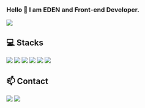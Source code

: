 ### Hello 👋 I am EDEN and Front-end Developer.


<a href="https://hits.seeyoufarm.com"><img src="https://hits.seeyoufarm.com/api/count/incr/badge.svg?url=https%3A%2F%2Fgithub.com%2FEdennyk&count_bg=%2379C83D&title_bg=%23555555&icon=&icon_color=%23E7E7E7&title=hits&edge_flat=false"/></a>

## :computer: Stacks
<img src="https://img.shields.io/badge/React-61DAFB?style=flat-square&logo=React&logoColor=white"/> <img src="https://img.shields.io/badge/JavaScript-F7DF1E?style=flat-square&logo=JavaScript&logoColor=white"/>
<img src="https://img.shields.io/badge/HTML5-E34F26?style=flat-square&logo=HTML5&logoColor=white"/> <img src="https://img.shields.io/badge/CSS3-1572B6?style=flat-square&logo=CSS3&logoColor=white"/>
<img src="https://img.shields.io/badge/Java-007396?style=flat-square&logo=Java&logoColor=white"/> <img src="https://img.shields.io/badge/Csharp-239120?style=flat-square&logo=Csharp&logoColor=white"/>





## :mailbox: Contact
<a href="https://www.linkedin.com/in/edennyk" target="_blank"><img src="https://img.shields.io/badge/LinkedIn-0A66C2?style=plastic&logo=LinkedIn&logoColor=white"/></a>
<a href="mailto:edennyk@gmail.com" target="_blank"><img src="https://img.shields.io/badge/Gmail-EA4335?style=plastic&logo=Gmail&logoColor=white"/></a>

